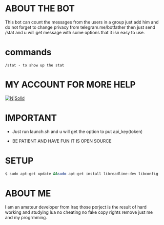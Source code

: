 ﻿# ABOUT THE BOT
This bot can count the messages from the users in a group just add him and do not forget to change privacy from telegram.me/botfather then just send
/stat and u will get message with some options that it isn easy to use.

# commands

 ``` /stat - to show up the stat ```
# MY ACCOUNT FOR MORE HELP

[![N|Solid](https://s15.postimg.org/gx4yupoaj/426137179_4641_1027391734227066917.jpg)](https://telegram.me/mico_iq)
# IMPORTANT

* Just run launch.sh and u will get the option to put api_key(token)

* BE PATIENT AND HAVE FUN IT IS OPEN SOURCE
# SETUP

```sh
$ sudo apt-get update &&sudo apt-get install libreadline-dev libconfig-dev libssl-dev lua5.2 liblua5.2-dev libevent-dev make autoconf unzip git redis-server g++ libjansson-dev libpython-dev expat libexpat1-dev && git clone https://www.github.com/micodev/word-stats-bot.git && cd word-stats-bot && git clone https://github.com/catwell/lua-multipart-post.git && sudo apt-get install lua-socket && sudo apt-get install lua-sec
```
# ABOUT ME

 I am an amateur developer from Iraq those porject is the result of hard working and studying lua no cheating no fake copy rights remove just me and my progrmming.
